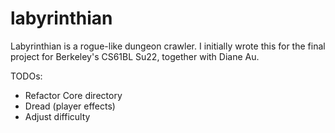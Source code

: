 # labyrinthian
Labyrinthian is a rogue-like dungeon crawler. 
I initially wrote this for the final project for Berkeley's CS61BL Su22, together with Diane Au.

TODOs:
- Refactor Core directory
- Dread (player effects)
- Adjust difficulty
